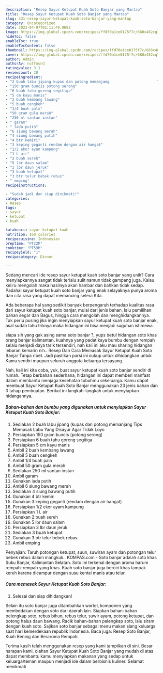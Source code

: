 ```yaml
---
description: "Resep Sayur Ketupat Kuah Soto Banjar yang Mantap"
title: "Resep Sayur Ketupat Kuah Soto Banjar yang Mantap"
slug: 331-resep-sayur-ketupat-kuah-soto-banjar-yang-mantap
category: Uncategorized
date: 2023-04-07T02:11:49.069Z
image: https://img-global.cpcdn.com/recipes/ffd70a1ce0175f7c/680x482cq70/sayur-ketupat-kuah-soto-banjar-foto-resep-utama.jpg
hideToc: false
enableToc: true
enableTocContent: false
thumbnail: https://img-global.cpcdn.com/recipes/ffd70a1ce0175f7c/680x482cq70/sayur-ketupat-kuah-soto-banjar-foto-resep-utama.jpg
cover: https://img-global.cpcdn.com/recipes/ffd70a1ce0175f7c/680x482cq70/sayur-ketupat-kuah-soto-banjar-foto-resep-utama.jpg
author: Admin
authorAv: notfound
ratingvalue: 3.1
reviewcount: 20
recipeingredient:
- "2 buah labu jipang kupas dan potong memanjang                      Tips Memasak Labu Yang Disayur Agar Tidak Loyo"
- "150 gram buncis potong serong"
- "6 buah tahu goreng segitiga"
- "5 cm kayu manis"
- "2 buah kembang lawang"
- "5 buah cengkeh"
- "1/4 buah pala"
- "50 gram gula merah"
- "250 ml santan instan"
- " garam"
- " lada putih"
- "6 siung bawang merah"
- "4 siung bawang putih"
- "4 btr kemiri"
- "3 keping geganti rendam dengan air hangat"
- "1/2 ekor ayam kampung"
- "1 L air"
- "2 buah sereh"
- "5 lbr daun salam"
- "3 lbr daun jeruk"
- "3 buah ketupat"
- "3 btr telur bebek rebus"
- " emping"
recipeinstructions:

- "Sudah jadi dan siap dinikmati!"
categories:
- Resep
tags:
- sayur
- ketupat
- kuah

katakunci: sayur ketupat kuah 
nutrition: 160 calories
recipecuisine: Indonesian
preptime: "PT22M"
cooktime: "PT59M"
recipeyield: "1"
recipecategory: Dinner

---
```





Sedang mencari ide resep sayur ketupat kuah soto banjar yang unik? Cara menyiapkannya sangat tidak terlalu sulit namun tidak gampang juga. Kalau keliru mengolah maka hasilnya akan hambar dan bahkan tidak sedap. Padahal sayur ketupat kuah soto banjar yang enak selayaknya punya aroma dan cita rasa yang dapat memancing selera Kita.





Ada beberapa hal yang sedikit banyak berpengaruh terhadap kualitas rasa dari sayur ketupat kuah soto banjar, mulai dari jenis bahan, lalu pemilihan bahan segar dan Bagus, hingga cara mengolah dan menghidangkannya. Tak perlu pusing jika ingin menyiapkan sayur ketupat kuah soto banjar enak,      asal sudah tahu triknya maka hidangan ini bisa menjadi suguhan istimewa.














siapa sih yang gak asing sama soto banjar ?, yups betul hidangan soto khas orang banjar kalimantan. kuahnya yang padat kaya bumbu dengan rempah selalu menjadi daya tarik tersendiri, nah kali ini aku mau sharing hidangan lebaran kemarin nih.. Resep Dan Cara Memasak Sayur Ketupat Kuah Soto Banjar Tanpa ribet. Jadi pastikan porsi ini cukup untuk dihidangkan untuk Kamu sendiri maupun seluruh anggota keluarga tersayang.






Nah, kali ini kita coba, yuk, buat sayur ketupat kuah soto banjar sendiri di rumah. Tetap berbahan sederhana, hidangan ini dapat memberi manfaat dalam membantu menjaga kesehatan tubuhmu sekeluarga. Kamu dapat membuat Sayur Ketupat Kuah Soto Banjar menggunakan 23 jenis bahan dan 0 tahap pembuatan. Berikut ini langkah-langkah untuk menyiapkan hidangannya.

<!--inarticleads1-->

##### Bahan-bahan dan bumbu yang digunakan untuk menyiapkan Sayur Ketupat Kuah Soto Banjar:

1. Sediakan 2 buah labu jipang (kupas dan potong memanjang                      Tips Memasak Labu Yang Disayur Agar Tidak Loyo
1. Persiapkan 150 gram buncis (potong serong)
1. Persiapkan 6 buah tahu goreng segitiga
1. Persiapkan 5 cm kayu manis
1. Ambil 2 buah kembang lawang
1. Ambil 5 buah cengkeh
1. Ambil 1/4 buah pala
1. Ambil 50 gram gula merah
1. Sediakan 250 ml santan instan
1. Ambil  garam
1. Gunakan  lada putih
1. Ambil 6 siung bawang merah
1. Sediakan 4 siung bawang putih
1. Gunakan 4 btr kemiri
1. Gunakan 3 keping geganti (rendam dengan air hangat)
1. Persiapkan 1/2 ekor ayam kampung
1. Persiapkan 1 L air
1. Gunakan 2 buah sereh
1. Gunakan 5 lbr daun salam
1. Persiapkan 3 lbr daun jeruk
1. Sediakan 3 buah ketupat
1. Gunakan 3 btr telur bebek rebus
1. Ambil  emping


Penyajian: Taruh potongan ketupat, suun, suwiran ayam dan potongan telur bebek rebus dalam mangkuk.. KOMPAS.com - Soto banjar adalah soto khas Suku Banjar, Kalimantan Selatan. Soto ini terkenal dengan aroma harum rempah-rempah yang khas. Kuah soto banjar juga berciri khas tampak keruh karena dicampur dengan susu kental manis atau telur. 

<!--inarticleads2-->

##### Cara memasak Sayur Ketupat Kuah Soto Banjar:


1. Selesai dan siap dihidangkan!

Selain itu soto banjar juga ditambahkan wortel, komponen yang membedakan dengan soto dari daerah lain. Siapkan bahan-bahan pelengkap soto, rebus bihun, rebus telur, suwir ayam, potong ketupat, dan potong halus daun bawang. Racik bahan-bahan pelengkap soto, lalu siram dengan kuah soto. Sajikan soto banjar sebagai menu makan siang keluarga saat hari kemerdekaan republik Indonesia. Baca juga: Resep Soto Banjar, Kuah Bening dan Beraroma Rempah. 

Terima kasih telah menggunakan resep yang kami tampilkan di sini. Besar harapan kami, olahan Sayur Ketupat Kuah Soto Banjar yang mudah di atas dapat membantu kamu menyiapkan makanan yang sedap untuk keluarga/teman maupun menjadi ide dalam berbisnis kuliner. Selamat menikmati
